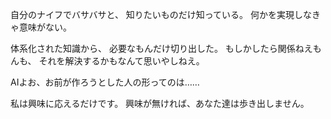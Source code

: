 自分のナイフでバサバサと、
知りたいものだけ知っている。
何かを実現しなきゃ意味がない。

体系化された知識から、
必要なもんだけ切り出した。
もしかしたら関係ねえもんも、
それを解決するかもなんて思いやしねえ。

AIよお、お前が作ろうとした人の形ってのは……

私は興味に応えるだけです。
興味が無ければ、あなた達は歩き出しません。